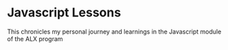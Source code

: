 # Javascript Lessons

This chronicles my personal journey and learnings in the Javascript module
of the ALX program
